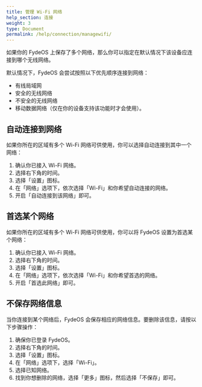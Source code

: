 ```yaml
---
title: 管理 Wi-Fi 网络
help_section: 连接
weight: 3
type: Document
permalink: /help/connection/managewifi/
---
```


如果你的 FydeOS 上保存了多个网络，那么你可以指定在默认情况下该设备应连接到哪个无线网络。

默认情况下，FydeOS 会尝试按照以下优先顺序连接到网络：

- 有线局域网
- 安全的无线网络
- 不安全的无线网络
- 移动数据网络（仅在你的设备支持该功能时才会使用）。

## 自动连接到网络

如果你所在的区域有多个 Wi-Fi 网络可供使用，你可以选择自动连接到其中一个网络：

1. 确认你已接入 Wi-Fi 网络。
2. 选择右下角的时间。
3. 选择「设置」图标。
4. 在「网络」选项下，依次选择「Wi-Fi」和你希望自动连接的网络。
5. 开启「自动连接到该网络」即可。

## 首选某个网络

如果你所在的区域有多个 Wi-Fi 网络可供使用，你可以将 FydeOS 设置为首选某个网络：

1. 确认你已接入 Wi-Fi 网络。
2. 选择右下角的时间。
3. 选择「设置」图标。
4. 在「网络」选项下，依次选择「Wi-Fi」和你希望首选的网络。
5. 开启「首选此网络」即可。

## 不保存网络信息

当你连接到某个网络后，FydeOS 会保存相应的网络信息。要删除该信息，请按以下步骤操作：

1. 确保你已登录 FydeOS。
2. 选择右下角的时间。
3. 选择「设置」图标。
4. 在「网络」选项下，选择「Wi-Fi」。
5. 选择已知网络。
6. 找到你想删除的网络，选择「更多」图标，然后选择「不保存」即可。
